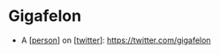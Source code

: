 # Gigafelon

- A [[person]] on [[twitter]]: https://twitter.com/gigafelon


[//begin]: # "Autogenerated link references for markdown compatibility"
[person]: person "Person"
[twitter]: twitter "Twitter"
[//end]: # "Autogenerated link references"